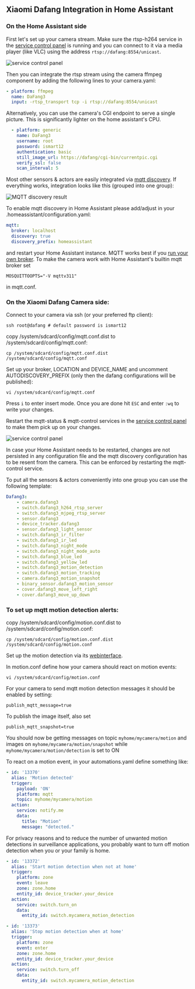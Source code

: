 ## Xiaomi Dafang Integration in Home Assistant

### On the Home Assistant side

First let's set up your camera stream. Make sure the rtsp-h264 service in the [service control panel](http://dafang/cgi-bin/scripts.cgi) is running and you can connect to it via a media player (like VLC) using the address `rtsp://dafang:8554/unicast`.

![service control panel](services_panel.png)

Then you can integrate the rtsp stream using the camera ffmpeg component by adding the following lines to your camera.yaml:

```yaml
- platform: ffmpeg
  name: DaFang3
  input: -rtsp_transport tcp -i rtsp://dafang:8554/unicast
```
Alternatively, you can use the camera's CGI endpoint to serve a single picture. This is significantly lighter on the home assistant's CPU.
```yaml
  - platform: generic
    name: DaFang3
    username: root
    password: ismart12
    authentication: basic
    still_image_url: https://dafang/cgi-bin/currentpic.cgi
    verify_ssl: false
    scan_interval: 5
```

Most other sensors & actors are easily integrated via [mqtt discovery](https://www.home-assistant.io/docs/mqtt/discovery/). If everything works, integration looks like this (grouped into one group):

![MQTT discovery  result](mqtt_autodiscovery.png)

To enable mqtt discovery in Home Assistant please add/adjust in your .homeassistant/configuration.yaml:
```yaml
mqtt:
  broker: localhost
  discovery: true
  discovery_prefix: homeassistant
```
and restart your Home Assistant instance. MQTT works best if you [run your own broker](https://www.home-assistant.io/docs/mqtt/broker/#run-your-own). To make the camera work with Home Assistant's builtin mqtt broker set 

```shell
MOSQUITTOOPTS="-V mqttv311"
```

in mqtt.conf.


### On the Xiaomi Dafang Camera side:

Connect to your camera via ssh (or your preferred ftp client):
```shell
ssh root@dafang # default password is ismart12
```

copy /system/sdcard/config/mqtt.conf.dist to /system/sdcard/config/mqtt.conf:
```shell
cp /system/sdcard/config/mqtt.conf.dist /system/sdcard/config/mqtt.conf
```
Set up your broker, LOCATION and DEVICE_NAME
and uncomment AUTODISCOVERY_PREFIX (only then the dafang configurations will be published):

```shell
vi /system/sdcard/config/mqtt.conf
```
Press `i` to enter insert mode. Once you are done hit `ESC` and enter `:wq` to write your changes.

Restart the mqtt-status & mqtt-control services in the [service control panel](http://dafang/cgi-bin/scripts.cgi) to make them pick up on your changes.

![service control panel](services_panel.png)

 In case your Home Assistant needs to be restarted, changes are not persisted in any configuration file and the mqtt discovery configuration has to be resent from the camera. This can be enforced by restarting the mqtt-control service.

To put all the sensors & actors conveniently into one group you can use the following template:

```yaml
Dafang3:
    - camera.dafang3
    - switch.dafang3_h264_rtsp_server
    - switch.dafang3_mjpeg_rtsp_server
    - sensor.dafang3
    - device_tracker.dafang3
    - sensor.dafang3_light_sensor
    - switch.dafang3_ir_filter
    - switch.dafang3_ir_led
    - switch.dafang3_night_mode
    - switch.dafang3_night_mode_auto
    - switch.dafang3_blue_led
    - switch.dafang3_yellow_led
    - switch.dafang3_motion_detection
    - switch.dafang3_motion_tracking
    - camera.dafang3_motion_snapshot
    - binary_sensor.dafang3_motion_sensor
    - cover.dafang3_move_left_right
    - cover.dafang3_move_up_down
```

### To set up mqtt motion detection alerts:

copy /system/sdcard/config/motion.conf.dist to /system/sdcard/config/motion.conf:
```shell
cp /system/sdcard/config/motion.conf.dist /system/sdcard/config/motion.conf
```

Set up the motion detection via its [webinterface](http://dafang/configmotion.html).

In motion.conf define how your camera should react on motion events:
```shell
vi /system/sdcard/config/motion.conf
```
For your camera to send mqtt motion detection messages it should be enabled by setting:
```
publish_mqtt_message=true
```
To publish the image itself, also set
```
publish_mqtt_snapshot=true
```
You should now be getting messages on topic `myhome/mycamera/motion` and images on `myhome/mycamera/motion/snapshot` while    `myhome/mycamera/motion/detection` is set to ON

To react on a motion event, in your automations.yaml define something like:

```yaml
- id: '13370'
  alias: 'Motion detected'
  trigger:
    payload: 'ON'
    platform: mqtt
    topic: myhome/mycamera/motion
  action:
    service: notify.me
    data:
      title: "Motion"
      message: "detected."
```

For privacy reasons and to reduce the number of unwanted motion detections in surveillance applications,
you probably want to turn off motion detection when you or your family is home.

```yaml
- id: '13372'
  alias: 'Start motion detection when not at home'
  trigger:
    platform: zone
    event: leave
    zone: zone.home
    entity_id: device_tracker.your_device
  action:
    service: switch.turn_on
    data:
      entity_id: switch.mycamera_motion_detection

- id: '13373'
  alias: 'Stop motion detection when at home'
  trigger:
    platform: zone
    event: enter
    zone: zone.home
    entity_id: device_tracker.your_device
  action:
    service: switch.turn_off
    data:
      entity_id: switch.mycamera_motion_detection
```
